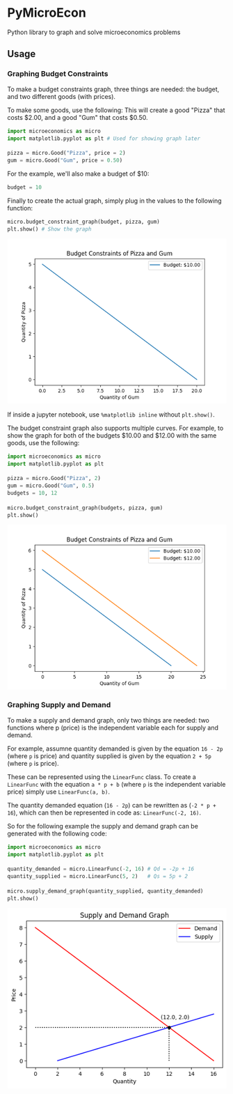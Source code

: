 # PyMicroEcon

Python library to graph and solve microeconomics problems 

## Usage

### Graphing Budget Constraints

To make a budget constraints graph, three things are needed: the budget, and two different goods (with prices).

To make some goods, use the following:
This will create a good "Pizza" that costs $2.00, and a good "Gum" that costs $0.50.

```py
import microeconomics as micro
import matplotlib.pyplot as plt # Used for showing graph later

pizza = micro.Good("Pizza", price = 2)
gum = micro.Good("Gum", price = 0.50)
```

For the example, we'll also make a budget of $10:

```py
budget = 10
```

Finally to create the actual graph, simply plug in the values to the following function:

```py
micro.budget_constraint_graph(budget, pizza, gum)
plt.show() # Show the graph
```

![Budget Constraint](https://github.com/Archaversine/PyMicroEcon/blob/main/images/budget_constraints_1.png)

If inside a jupyter notebook, use `%matplotlib inline` without `plt.show()`.

The budget constraint graph also supports multiple curves. For example, to show the graph
for both of the budgets $10.00 and $12.00 with the same goods, use the following:

```py
import microeconomics as micro
import matplotlib.pyplot as plt

pizza = micro.Good("Pizza", 2)
gum = micro.Good("Gum", 0.5)
budgets = 10, 12

micro.budget_constraint_graph(budgets, pizza, gum)
plt.show()
```

![Budget Constraint](https://github.com/Archaversine/PyMicroEcon/blob/main/images/budget_constraints_2.png)

### Graphing Supply and Demand

To make a supply and demand graph, only two things are needed: two functions where p (price) is the 
independent variable each for supply and demand.

For example, assumne quantity demanded is given by the equation `16 - 2p` (where `p` is price) and 
quantity supplied is given by the equation `2 + 5p` (where `p` is price).

These can be represented using the `LinearFunc` class. To create a `LinearFunc` with the equation
`a * p + b` (where `p` is the independent variable price) simply use `LinearFunc(a, b)`.

The quantity demanded equation (`16 - 2p`) can be rewritten as (`-2 * p + 16`), which can then be 
represented in code as: `LinearFunc(-2, 16)`.

So for the following example the supply and demand graph can be generated with the following code:

```py
import microeconomics as micro
import matplotlib.pyplot as plt

quantity_demanded = micro.LinearFunc(-2, 16) # Qd = -2p + 16
quantity_supplied = micro.LinearFunc(5, 2)   # Qs = 5p + 2

micro.supply_demand_graph(quantity_supplied, quantity_demanded)
plt.show()
```

![Supply and Demand Graph](https://github.com/Archaversine/PyMicroEcon/blob/main/images/supply_demand_graph.png)